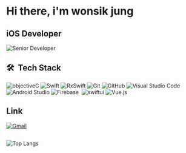 
# Hi there, i'm wonsik jung

## iOS Developer
![Senior Developer](https://img.shields.io/badge/10+years-iOS-brightgreen) 

## 🛠 &nbsp;Tech Stack
![objectiveC](https://img.shields.io/badge/-ObjectiveC-05122A?style=flat&logo=Apple&logoColor=0000) ![Swift](https://img.shields.io/badge/-Swift-05122A?style=flat&logo=Swift&logoColor=white) ![RxSwift](https://img.shields.io/badge/-RxSwift-05122A?style=flat&logo=ReactiveX&logoColor=0000) 
![Git](https://img.shields.io/badge/-Git-05122A?style=flat&logo=git)&nbsp;![GitHub](https://img.shields.io/badge/-GitHub-05122A?style=flat&logo=github)&nbsp;![Visual Studio Code](https://img.shields.io/badge/-Visual%20Studio%20Code-05122A?style=flat&logo=visual-studio-code&logoColor=007ACC)&nbsp;![Android Studio](https://img.shields.io/badge/-Android%20Studio-05122A?style=flat&logo=android-studio&logoColor=3DDC84)&nbsp;![Firebase](https://img.shields.io/badge/-Firebase-05122A?style=flat&logo=firebase&logoColor=FFCA28)&nbsp;
![swiftui](https://img.shields.io/badge/-swiftui-05122A?style=flat&logo=Apple&logoColor=0000) ![Vue.js](https://img.shields.io/badge/-Vue.js-05122A?style=flat&logo=vue.js&logoColor=3DDC84)&nbsp;


## Link
 [![Gmail](https://img.shields.io/badge/gguby11@gmail.com-D14836?style=for-the-badge&logo=Gmail&logoColor=white)](mailto:gguby11@gmail.com)

##
![Top Langs](https://github-readme-stats.vercel.app/api/top-langs/?username=gguby&layout=compact)
